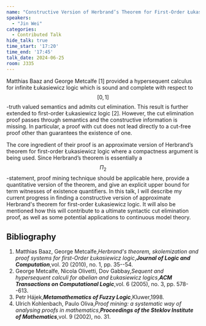 ```yaml
---
name: "Constructive Version of Herbrand’s Theorem for First-Order Łukasiewicz Logic"
speakers:
  - "Jin Wei"
categories:
  - Contributed Talk
hide_talk: true
time_start: '17:20'
time_end: '17:45'
talk_date: 2024-06-25
room: J335
---
```









Matthias Baaz and George Metcalfe [1] provided a hypersequent calculus for infinite Łukasiewicz logic which is sound and complete with respect to $$[0,1]$$-truth valued semantics and admits cut elimination. This result is further extended to first-order Łukasiewicz logic [2]. However, the cut elimination proof passes through semantics and the constructive information is missing. In particular, a proof with cut does not lead directly to a cut-free proof other than guarantees the existence of one.

The core ingredient of their proof is an approximate version of Herbrand’s theorem for first-order Łukasiewicz logic where a compactness argument is being used. Since Herbrand’s theorem is essentially a $$\Pi_2$$-statement, proof mining technique should be applicable here, provide a quantitative version of the theorem, and give an explicit upper bound for term witnesses of existence quantifiers. In this talk, I will describe my current progress in finding a constructive version of approximate Herbrand's theorem for first-order Łukasiewicz logic. It will also be mentioned how this will contribute to a ultimate syntactic cut elimination proof, as well as some potential applications to continuous model theory. 

## Bibliography

1. Matthias Baaz, George Metcalfe,_Herbrand's theorem, skolemization and proof systems for first-Order Łukasiewicz logic_,**_Journal of Logic and Computation_**,vol. 20 (2010), no. 1, pp. 35--54.
2. George Metcalfe, Nicola Olivetti, Dov Gabbay,_Sequent and hypersequent calculi for abelian and Łukasiewicz logics_,**_ACM Transactions on Computational Logic_**,vol. 6 (2005), no. 3, pp. 578--613.
3. Petr Hájek,**_Metamathematics of Fuzzy Logic_**,Kluwer,1998.
4. Ulrich Kohlenbach, Paulo Oliva,_Proof mining: a systematic way of analysing proofs in mathematics_,**_Proceedings of the Steklov Institute of Mathematics_**,vol. 9 (2002), no. 31.






